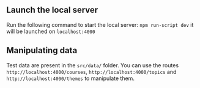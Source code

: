 ## Launch the local server
Run the following command to start the local server: `npm run-script dev`
it will be launched on `localhost:4000`

## Manipulating data
Test data are present in the `src/data/` folder.
You can use the routes `http://localhost:4000/courses`, `http://localhost:4000/topics` and `http://localhost:4000/themes` to manipulate them.

